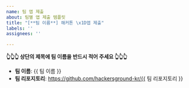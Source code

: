 ```yaml
---
name: 팀 앱 제출
about: 팀별 앱 제출 템플릿
title: "[**팀 이름**] 해커톤 \x1D앱 제출"
labels: ''
assignees: ''

---
```


**👆👆👆 상단의 제목에 팀 이름을 반드시 적어 주세요 👆👆👆**

- **팀 이름**: {{ 팀 이름 }}
- **팀 리포지토리**: https://github.com/hackersground-kr/{{ 팀 리포지토리 }}
